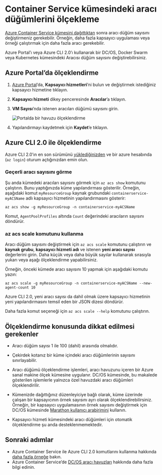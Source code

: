 # <a name="scale-agent-nodes-in-a-container-service-cluster"></a>Container Service kümesindeki aracı düğümlerini ölçekleme
[Azure Container Service kümesini dağıttıktan](../articles/container-service/dcos-swarm/container-service-deployment.md) sonra aracı düğüm sayısını değiştirmeniz gerekebilir. Örneğin, daha fazla kapsayıcı uygulaması veya örneği çalıştırmak için daha fazla aracı gerekebilir. 

Azure Portal’ı veya Azure CLI 2.0’ı kullanarak bir DC/OS, Docker Swarm veya Kubernetes kümesindeki Aracısı düğüm sayısını değiştirebilirsiniz. 

## <a name="scale-with-the-azure-portal"></a>Azure Portal’da ölçeklendirme

1. [Azure Portal](https://portal.azure.com)’da, **Kapsayıcı hizmetleri**’ni bulun ve değiştirmek istediğiniz kapsayıcı hizmetine tıklayın.
2. **Kapsayıcı hizmeti** dikey penceresinde **Aracılar**’a tıklayın.
3. **VM Sayısı**’nda istenen aracıları düğümü sayısını girin.

    ![Portalda bir havuzu ölçeklendirme](./media/container-service-scale/container-service-scale-portal.png)

4. Yapılandırmayı kaydetmek için **Kaydet**’e tıklayın.

## <a name="scale-with-the-azure-cli-20"></a>Azure CLI 2.0 ile ölçeklendirme

Azure CLI 2.0’ın en son sürümünü [yüklediğinizden](/cli/azure/install-az-cli2) ve bir azure hesabında (`az login`) oturum açtığınızdan emin olun.

### <a name="see-the-current-agent-count"></a>Geçerli aracı sayısını görme
Şu anda kümedeki aracıları sayısını görmek için `az acs show` komutunu çalıştırın. Bunu yaptığınızda küme yapılandırması gösterilir. Örneğin, aşağıdaki komut `myResourceGroup` kaynak grubundaki `containerservice-myACSName` adlı kapsayıcı hizmetinin yapılandırmasını gösterir:

```azurecli
az acs show -g myResourceGroup -n containerservice-myACSName
```

Komut, `AgentPoolProfiles` altında `Count` değerindeki aracıların sayısını döndürür.

### <a name="use-the-az-acs-scale-command"></a>az acs scale komutunu kullanma
Aracı düğüm sayısını değiştirmek için `az acs scale` komutunu çalıştırın ve **kaynak grubu**, **kapsayıcı hizmeti adı** ve istenen **yeni aracı sayısı** değerlerini girin. Daha küçük veya daha büyük sayılar kullanarak sırasıyla yukarı veya aşağı ölçeklendirme yapabilirsiniz.

Örneğin, önceki kümede aracı sayısını 10 yapmak için aşağıdaki komutu yazın:

```azurecli
az acs scale -g myResourceGroup -n containerservice-myACSName --new-agent-count 10
```

Azure CLI 2.0, yeni aracı sayısı da dahil olmak üzere kapsayıcı hizmetinin yeni yapılandırmasını temsil eden bir JSON dizesi döndürür.

Daha fazla komut seçeneği için `az acs scale --help` komutunu çalıştırın.

## <a name="scaling-considerations"></a>Ölçeklendirme konusunda dikkat edilmesi gerekenler

* Aracı düğüm sayısı 1 ile 100 (dahil) arasında olmalıdır. 

* Çekirdek kotanız bir küme içindeki aracı düğümlerinin sayısını sınırlayabilir.

* Aracı düğümü ölçeklendirme işlemleri, aracı havuzunu içeren bir Azure sanal makine ölçek kümesine uygulanır. DC/OS kümesinde, bu makalede gösterilen işlemlerle yalnızca özel havuzdaki aracı düğümleri ölçeklendirilir.

* Kümenizde dağıttığınız düzenleyiciye bağlı olarak, küme üzerinde çalışan bir kapsayıcının örnek sayısını ayrı olarak ölçeklendirebilirsiniz. Örneğin, bir kapsayıcı uygulamasının örnek sayısını değiştirmek için DC/OS kümesinde [Marathon kullanıcı arabirimini](../articles/container-service/dcos-swarm/container-service-mesos-marathon-ui.md) kullanın.

* Kapsayıcı hizmeti kümesindeki aracı düğümleri için otomatik ölçeklendirme şu anda desteklenmemektedir.

## <a name="next-steps"></a>Sonraki adımlar
* Azure Container Service ile Azure CLI 2.0 komutlarını kullanma hakkında [daha fazla örneğe](../articles/container-service/dcos-swarm/container-service-create-acs-cluster-cli.md) bakın.
* Azure Container Service’de [DC/OS aracı havuzları](../articles/container-service/dcos-swarm/container-service-dcos-agents.md) hakkında daha fazla bilgi edinin.

